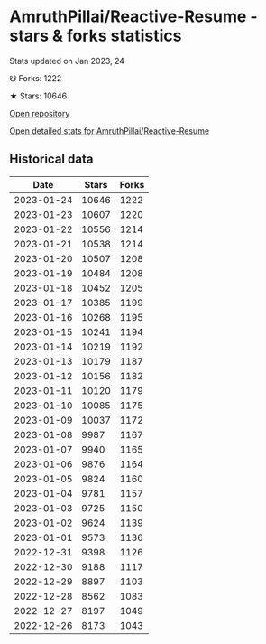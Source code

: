 # AmruthPillai/Reactive-Resume - stars & forks statistics

Stats updated on Jan 2023, 24

☋ Forks: 1222

★ Stars: 10646

[Open repository](https://github.com/AmruthPillai/Reactive-Resume)

[Open detailed stats for AmruthPillai/Reactive-Resume](https://reviewgithub.com/rep/AmruthPillai/Reactive-Resume)

## Historical data
| Date | Stars | Forks |
|------|-------|-------|
| 2023-01-24 | 10646 | 1222 | 
| 2023-01-23 | 10607 | 1220 | 
| 2023-01-22 | 10556 | 1214 | 
| 2023-01-21 | 10538 | 1214 | 
| 2023-01-20 | 10507 | 1208 | 
| 2023-01-19 | 10484 | 1208 | 
| 2023-01-18 | 10452 | 1205 | 
| 2023-01-17 | 10385 | 1199 | 
| 2023-01-16 | 10268 | 1195 | 
| 2023-01-15 | 10241 | 1194 | 
| 2023-01-14 | 10219 | 1192 | 
| 2023-01-13 | 10179 | 1187 | 
| 2023-01-12 | 10156 | 1182 | 
| 2023-01-11 | 10120 | 1179 | 
| 2023-01-10 | 10085 | 1175 | 
| 2023-01-09 | 10037 | 1172 | 
| 2023-01-08 | 9987 | 1167 | 
| 2023-01-07 | 9940 | 1165 | 
| 2023-01-06 | 9876 | 1164 | 
| 2023-01-05 | 9824 | 1160 | 
| 2023-01-04 | 9781 | 1157 | 
| 2023-01-03 | 9725 | 1150 | 
| 2023-01-02 | 9624 | 1139 | 
| 2023-01-01 | 9573 | 1136 | 
| 2022-12-31 | 9398 | 1126 | 
| 2022-12-30 | 9188 | 1117 | 
| 2022-12-29 | 8897 | 1103 | 
| 2022-12-28 | 8562 | 1083 | 
| 2022-12-27 | 8197 | 1049 | 
| 2022-12-26 | 8173 | 1043 | 

